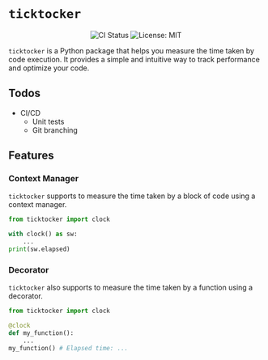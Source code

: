 # `ticktocker`

<p align="center">
  <img src="https://github.com/yehogwon/ticktocker/actions/workflows/ci.yml/badge.svg" alt="CI Status">
  <img src="https://img.shields.io/badge/License-MIT-yellow.svg" alt="License: MIT">
</p>


`ticktocker` is a Python package that helps you measure the time taken by code execution. It provides a simple and intuitive way to track performance and optimize your code.

## Todos

- CI/CD
  - Unit tests
  - Git branching

## Features

### Context Manager

`ticktocker` supports to measure the time taken by a block of code using a context manager.

```python
from ticktocker import clock

with clock() as sw:
    ...
print(sw.elapsed)
```

### Decorator

`ticktocker` also supports to measure the time taken by a function using a decorator.

```python
from ticktocker import clock

@clock
def my_function():
    ...
my_function() # Elapsed time: ...
```

